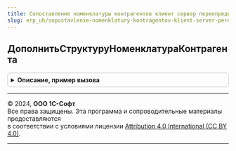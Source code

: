```yaml
---
title: Сопоставление номенклатуры контрагентов клиент сервер переопределяемый
slug: erp_uh/sopostavlenie-nomenklatury-kontragentov-klient-server-pereopredelyaemyy
---
```



## ДополнитьСтруктуруНоменклатураКонтрагента
<details style="margin: 1em 0; padding: 0.5em; border: 1px solid #ccc; border-radius: 6px;">

<summary style="font-weight: bold; cursor: pointer;">Описание, пример вызова</summary>

```bsl

// Дополняет набор данных, представляющий номенклатуру контрагента.
// Вызывается из функции СопоставлениеНоменклатурыКонтрагентовКлиентСервер.НоваяНоменклатураКонтрагента
//
// Параметры:
//  НоменклатураКонтрагента - см. СопоставлениеНоменклатурыКонтрагентовКлиентСервер.НоваяНоменклатураКонтрагента
//
Процедура ДополнитьСтруктуруНоменклатураКонтрагента(НоменклатураКонтрагента) Экспорт
```

Пример вызова
```bsl
СопоставлениеНоменклатурыКонтрагентовКлиентСерверПереопределяемый.ДополнитьСтруктуруНоменклатураКонтрагента(НоменклатураКонтрагента) 
```
</details>

---

© 2024, **ООО 1С-Софт**  
Все права защищены. Эта программа и сопроводительные материалы предоставляются  
в соответствии с условиями лицензии [Attribution 4.0 International (CC BY 4.0)](https://creativecommons.org/licenses/by/4.0/legalcode).

---
